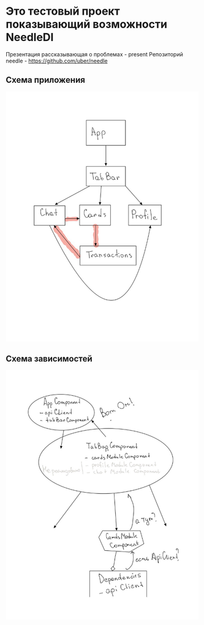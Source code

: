 # Это тестовый проект показывающий возможности NeedleDI
Презентация рассказывающая о проблемах - present
Репозиторий needle - https://github.com/uber/needle
## Схема приложения 
![alt text](https://github.com/acacuce/NeedleDIExample/blob/main/Resources/photo_2020-11-26%2015.28.00.jpeg?raw=true)
## Схема зависимостей
![alt text](https://github.com/acacuce/NeedleDIExample/blob/main/Resources/2020-11-26%2015.44.53.jpg?raw=true)
